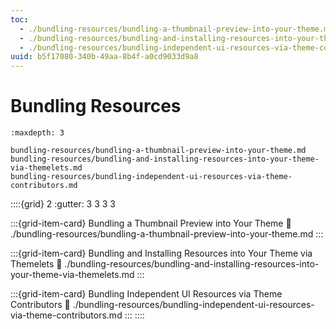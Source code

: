 ```yaml
---
toc:
  - ./bundling-resources/bundling-a-thumbnail-preview-into-your-theme.md
  - ./bundling-resources/bundling-and-installing-resources-into-your-theme-via-themelets.md
  - ./bundling-resources/bundling-independent-ui-resources-via-theme-contributors.md
uuid: b5f17080-340b-49aa-8b4f-a0cd9033d9a8
---
```

# Bundling Resources

```{toctree}
:maxdepth: 3

bundling-resources/bundling-a-thumbnail-preview-into-your-theme.md
bundling-resources/bundling-and-installing-resources-into-your-theme-via-themelets.md
bundling-resources/bundling-independent-ui-resources-via-theme-contributors.md
```

::::{grid} 2
:gutter: 3 3 3 3

:::{grid-item-card} Bundling a Thumbnail Preview into Your Theme
:link: ./bundling-resources/bundling-a-thumbnail-preview-into-your-theme.md
:::

:::{grid-item-card} Bundling and Installing Resources into Your Theme via Themelets
:link: ./bundling-resources/bundling-and-installing-resources-into-your-theme-via-themelets.md
:::

:::{grid-item-card} Bundling Independent UI Resources via Theme Contributors
:link: ./bundling-resources/bundling-independent-ui-resources-via-theme-contributors.md
:::
::::
